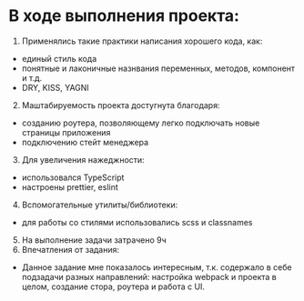 # В ходе выполнения проекта:
1. Применялись такие практики написания хорошего кода, как:
 - единый стиль кода
 - понятные и лаконичные назнвания переменных, методов, компонент и т.д.
 - DRY, KISS, YAGNI
2. Маштабируемость проекта достугнута благодаря:
 - созданию роутера, позволяющему легко подключать новые страницы приложения
 - подключению стейт менеджера
3. Для увеличения нажеджности:
 - использовался TypeScript
 - настроены prettier, eslint
4. Вспомогательные утилиты/библиотеки:
 - для работы со стилями использовались scss и classnames
5. На выполнение задачи затрачено 9ч
6. Впечатления от задания:
 - Данное задание мне показалось интересным, т.к. содержало в себе подзадачи разных направлений: настройка webpack 
 и проекта в целом, создание стора, роутера и работа с UI. 